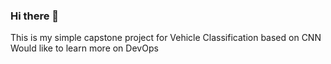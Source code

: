 ### Hi there 👋

This is my simple capstone project for Vehicle Classification based on CNN
Would like to learn more on DevOps
